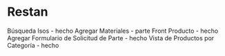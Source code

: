 # Restan

Búsqueda
Isos - hecho
Agregar Materiales - parte Front Producto - hecho
Agregar Formulario de Solicitud de Parte - hecho
Vista de Productos por Categoría - hecho

